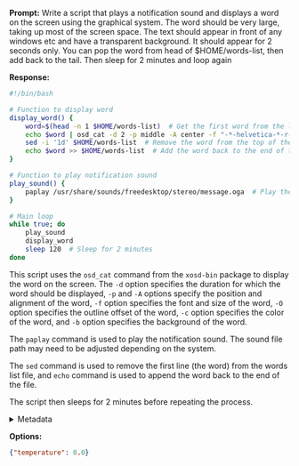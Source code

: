 **Prompt:**
Write a script that plays a notification sound and displays a word on the screen using the graphical system. The word should be very large, taking up most of the screen space. The text should appear in front of any windows etc and have a transparent background. It should appear for 2 seconds only. You can pop the word from head of $HOME/words-list, then add back to the tail. Then sleep for 2 minutes and loop again


**Response:**
```bash
#!/bin/bash

# Function to display word
display_word() {
    word=$(head -n 1 $HOME/words-list)  # Get the first word from the list
    echo $word | osd_cat -d 2 -p middle -A center -f "-*-helvetica-*-r-*-*-720-*-*-*-*-*-*" -O 1 -c white -b none  # Display the word
    sed -i '1d' $HOME/words-list  # Remove the word from the top of the list
    echo $word >> $HOME/words-list  # Add the word back to the end of the list
}

# Function to play notification sound
play_sound() {
    paplay /usr/share/sounds/freedesktop/stereo/message.oga  # Play the sound
}

# Main loop
while true; do
    play_sound
    display_word
    sleep 120  # Sleep for 2 minutes
done
```
This script uses the `osd_cat` command from the `xosd-bin` package to display the word on the screen. The `-d` option specifies the duration for which the word should be displayed, `-p` and `-A` options specify the position and alignment of the word, `-f` option specifies the font and size of the word, `-O` option specifies the outline offset of the word, `-c` option specifies the color of the word, and `-b` option specifies the background of the word.

The `paplay` command is used to play the notification sound. The sound file path may need to be adjusted depending on the system.

The `sed` command is used to remove the first line (the word) from the words list file, and `echo` command is used to append the word back to the end of the file.

The script then sleeps for 2 minutes before repeating the process.

<details><summary>Metadata</summary>

- Duration: 37180 ms
- Datetime: 2023-08-19T13:32:03.631818
- Model: gpt-4-0613

</details>

**Options:**
```json
{"temperature": 0.0}
```

